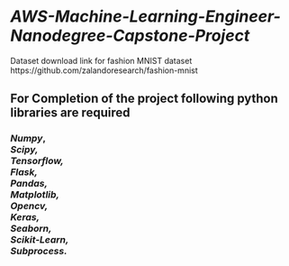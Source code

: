 <h1><i> AWS-Machine-Learning-Engineer-Nanodegree-Capstone-Project</i></h1>
 Dataset download link for fashion MNIST dataset
  https://github.com/zalandoresearch/fashion-mnist
<h2> For Completion of the project following python libraries are required</h2>
<h3><p>
 <i>Numpy</i>,
 <br>
 <i>Scipy,</i>
 <br>
 <i>Tensorflow,</i>
 <br>
 <i>Flask,</i>
 <br>
 <i>Pandas,</i>
 <br>
 <i>Matplotlib,</i>
 <br>
 <i>Opencv,</i>
 <br>
 <i>Keras,</i>
 <br>
 <i>Seaborn,</i>
 <br>
 <i>Scikit-Learn,</i>
 <br>
 <i>Subprocess.</i>
 </p></h3>
  
